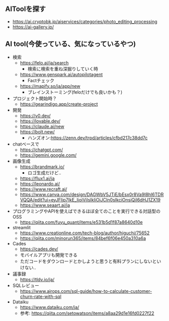 ## AIToolを探す
  * https://ai.cryptobk.jp/aiservices/categories/photo_editing_processing
  * https://ai-gallery.jp/

## AI tool(今使っている、気になっているやつ)
* 検索
  * https://felo.ai/ja/search
    * 検索に検索を重ね深掘りしていく時
  * https://www.genspark.ai/autopilotagent
    * Factチェック
  * https://mapify.so/ja/app/new
    * ブレインストーミング(feloだけでも良いかも？)
* プロジェクト開始時？
  * https://gearindigo.app/create-project
* 開発
  * https://v0.dev/
  * https://lovable.dev/
  * https://claude.ai/new
  * https://bolt.new/
    * ハンズオン:https://zenn.dev/trpd/articles/cfbd217c38dd7c
* chatベースで
  * https://chatgpt.com/
  * https://gemini.google.com/
* 画像生成
  * https://brandmark.io/
    * ロゴ生成だけど..
  * https://flux1.ai/ja
  * https://leonardo.ai/
  * https://www.recraft.ai/
  * https://www.canva.com/design/DAGWbV5JTjE/bEsx0r8Va9I8hI6TDRVQQA/edit?ui=eyJFIjp7IkE_IjoiViIsIkIiOiJCIn0sIkciOnsiQiI6dHJ1ZX19
  * https://www.seaart.ai/ja
* プログラミングやAPIを使えばできるほぼ全てのことを実行できる対話型のOSS
  * https://qiita.com/fuyu_quant/items/e531b5d1f87a8640d10e
* streamlit
  * https://www.creationline.com/tech-blog/author/higuchi/75652
  * https://qiita.com/minorun365/items/84bef6f06e450a310a6a
* Cades
  * https://cades.dev/
  * モバイルアプリも開発できる
  * ただコードをダウンロードとかしようと思うと有料プランにしないといけない..
* 議事録
  * https://tldv.io/ja/
* SQLレビュー
  * https://www.airops.com/sql-guide/how-to-calculate-customer-churn-rate-with-sql
* Dataiku
  * https://www.dataiku.com/ja/
  * 参考: https://qiita.com/setowatson/items/a8aa29d1e16fd0227f22